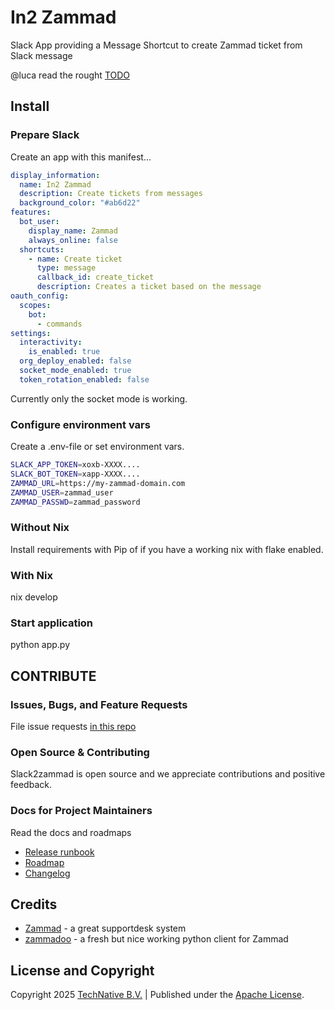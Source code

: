 # In2 Zammad

Slack App providing a Message Shortcut to create Zammad ticket from Slack
message

@luca read the rought [TODO](TODO.md)

## Install

### Prepare Slack

Create an app with this manifest...

```yaml
display_information:
  name: In2 Zammad
  description: Create tickets from messages
  background_color: "#ab6d22"
features:
  bot_user:
    display_name: Zammad
    always_online: false
  shortcuts:
    - name: Create ticket
      type: message
      callback_id: create_ticket
      description: Creates a ticket based on the message
oauth_config:
  scopes:
    bot:
      - commands
settings:
  interactivity:
    is_enabled: true
  org_deploy_enabled: false
  socket_mode_enabled: true
  token_rotation_enabled: false
```

Currently only the socket mode is working.

### Configure environment vars

Create a .env-file or set environment vars.

```bash
SLACK_APP_TOKEN=xoxb-XXXX....
SLACK_BOT_TOKEN=xapp-XXXX....
ZAMMAD_URL=https://my-zammad-domain.com
ZAMMAD_USER=zammad_user
ZAMMAD_PASSWD=zammad_password
```

### Without Nix

Install requirements with Pip of if you have a working nix with flake enabled.

### With Nix

nix develop

### Start application

python app.py

## CONTRIBUTE

### Issues, Bugs, and Feature Requests

File issue requests [in this repo](https://github.com/wearetechnative/slack2zammad/issues/new)

### Open Source & Contributing

Slack2zammad is open source and we appreciate contributions and positive feedback.

### Docs for Project Maintainers

Read the docs and roadmaps

- [Release runbook](RELEASE-RUNBOOK.md)
- [Roadmap](TODO.md)
- [Changelog](CHANGELOG.md)

## Credits

- [Zammad](https://zammad.com) - a great supportdesk system
- [zammadoo](https://github.com/flashdagger/zammadoo) - a fresh but nice working python client for Zammad

## License and Copyright

Copyright 2025 [TechNative B.V.](https://technative.eu) | Published under the [Apache License](LICENSE).
